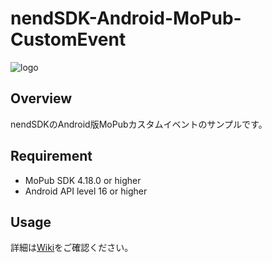 # nendSDK-Android-MoPub-CustomEvent

![logo](https://user-images.githubusercontent.com/9563381/31269103-17daebce-aaba-11e7-9899-742435c4ef20.png)

## Overview
nendSDKのAndroid版MoPubカスタムイベントのサンプルです。  

## Requirement
- MoPub SDK 4.18.0 or higher
- Android API level 16 or higher

## Usage
詳細は[Wiki](https://github.com/fan-ADN/nendSDK-Android-MoPub-CustomEvent/wiki)をご確認ください。
